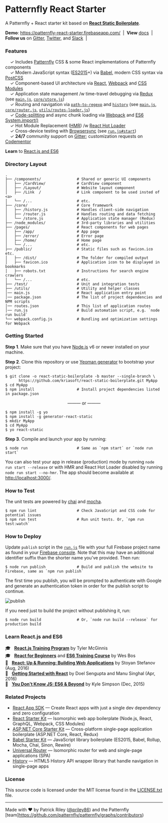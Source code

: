 # Patternfly React Starter

A Patternfly + React starter kit based on [**React Static Boilerplate**](https://github.com/kriasoft/react-static-boilerplate).

**Demo**: https://patternfly-react-starter.firebaseapp.com/ &nbsp;|&nbsp; **View** [docs](./docs) &nbsp;|&nbsp; **Follow us** on
[Gitter](https://gitter.im/patternfly/patternfly), [Twitter](https://twitter.com/patternfly_des), and [Slack](https://patternfly.slack.com) &nbsp;|&nbsp;

### Features
&nbsp; &nbsp; ✓ Includes [Patternfly](https://patternfly.org) CSS & some React implementations of Patternfly components<br>
&nbsp; &nbsp; ✓ Modern JavaScript syntax ([ES2015](http://babeljs.io/docs/learn-es2015/)+) via [Babel](http://babeljs.io/), modern CSS syntax via [PostCSS](https://github.com/postcss/postcss)<br>
&nbsp; &nbsp; ✓ Component-based UI architecture via [React](http://facebook.github.io/react/), [Webpack](https://webpack.github.io/) and [CSS Modules](https://github.com/css-modules/css-modules)<br>
&nbsp; &nbsp; ✓ Application state management /w time-travel debugging via [Redux](http://redux.js.org/) (see [`main.js`](main.js), [`core/store.js`](core/store.js))<br>
&nbsp; &nbsp; ✓ Routing and navigation via [`path-to-regexp`](https://github.com/pillarjs/path-to-regexp) and [`history`](https://github.com/mjackson/history) (see [`main.js`](main.js), [`core/router.js`](core/router.js), [`utils/routes-loader.js`](utils/routes-loader.js))<br>
&nbsp; &nbsp; ✓ [Code-splitting](https://github.com/webpack/docs/wiki/code-splitting) and async chunk loading via [Webpack](https://webpack.github.io/) and [ES6 System.import()](http://www.2ality.com/2014/09/es6-modules-final.html)<br>
&nbsp; &nbsp; ✓ Hot Module Replacement ([HMR](https://webpack.github.io/docs/hot-module-replacement.html)) /w [React Hot Loader](http://gaearon.github.io/react-hot-loader/)<br>
&nbsp; &nbsp; ✓ Cross-device testing with [Browsersync](https://browsersync.io/) (see [`run.js#start`](run.js))<br>
&nbsp; &nbsp; ✓ **24/7** community support on [Gitter](https://gitter.im/kriasoft/react-static-boilerplate); customization requests on [Codementor](https://www.codementor.io/koistya)<br>

**Learn** to [React.js and ES6](#learn-reactjs-and-es6)

### Directory Layout

```shell
.
├── /components/                # Shared or generic UI components
│   ├── /CardView/              # CardView component
│   ├── /Layout/                # Website layout component
│   ├── /Link  /                # Link component to be used insted of <a>
│   └── /...                    # etc.
├── /core/                      # Core framework
│   ├── /history.js             # Handles client-side navigation
│   ├── /router.js              # Handles routing and data fetching
│   └── /store.js               # Application state manager (Redux)
├── /node_modules/              # 3rd-party libraries and utilities
├── /pages/                     # React components for web pages
│   ├── /app/                   # App page
│   ├── /error/                 # Error page
│   ├── /home/                  # Home page
│   └── /...                    # etc.
├── /public/                    # Static files such as favicon.ico etc.
│   ├── /dist/                  # The folder for compiled output
│   ├── favicon.ico             # Application icon to be displayed in bookmarks
│   ├── robots.txt              # Instructions for search engine crawlers
│   └── /...                    # etc.
├── /test/                      # Unit and integration tests
├── /utils/                     # Utility and helper classes
│── main.js                     # React application entry point
│── package.json                # The list of project dependencies and NPM scripts
│── routes.json                 # This list of application routes
│── run.js                      # Build automation script, e.g. `node run build`
└── webpack.config.js           # Bundling and optimization settings for Webpack
```


### Getting Started

**Step 1**. Make sure that you have [Node.js](https://nodejs.org/) v6 or newer installed on your
machine.

**Step 2**. Clone this repository or use [Yeoman
generator](https://github.com/kriasoft/react-static-boilerplate/tree/generator-react-static) to
bootstrap your project:

```shell
$ git clone -o react-static-boilerplate -b master --single-branch \
      https://github.com/kriasoft/react-static-boilerplate.git MyApp
$ cd MyApp
$ npm install                   # Install project dependencies listed in package.json
```

<p align="center">——— or ———</p>

```shell
$ npm install -g yo
$ npm install -g generator-react-static
$ mkdir MyApp
$ cd MyApp
$ yo react-static
```

**Step 3**. Compile and launch your app by running:

```shell
$ node run                      # Same as `npm start` or `node run start`
```

You can also test your app in release (production) mode by running `node run start --release` or
with HMR and React Hot Loader disabled by running `node run start --no-hmr`. The app should become
available at [http://localhost:3000/](http://localhost:3000/).


### How to Test

The unit tests are powered by [chai](http://chaijs.com/) and [mocha](http://mochajs.org/).

```shell
$ npm run lint                  # Check JavaScript and CSS code for potential issues
$ npm run test                  # Run unit tests. Or, `npm run test:watch`
```

### How to Deploy

Update `publish` script in the [`run.js`](run.js) file with your full Firebase project name as found
in your [Firebase console](https://console.firebase.google.com/). Note that this may have an
additional identifier suffix than the shorter name you've provided. Then run: 

```shell
$ node run publish              # Build and publish the website to Firebase, same as `npm run publish`
```

The first time you publish, you will be prompted to authenticate with Google and generate an
authentication token in order for the publish script to continue.

![publish](https://koistya.github.io/files/react-static-boilerplate-publish.gif)

If you need just to build the project without publishing it, run:

```shell
$ node run build                # Or, `node run build --release` for production build
```



### Learn React.js and ES6

:mortar_board: &nbsp; **[React.js Training Program](http://www.reactjsprogram.com/?asdf=36750_q0pu0tfa)** by Tyler McGinnis<br>
:mortar_board: &nbsp; **[React for Beginners](https://reactforbeginners.com/friend/konstantin)** and **[ES6 Training Course](https://es6.io/friend/konstantin)** by Wes Bos<br>
:green_book: &nbsp; **[React: Up & Running: Building Web Applications](http://amzn.to/2bBgqhl)** by Stoyan Stefanov (Aug, 2016)<br>
:green_book: &nbsp; **[Getting Started with React](http://amzn.to/2bmwP5V)** by Doel Sengupta and Manu Singhal (Apr, 2016)<br>
:green_book: &nbsp; **[You Don't Know JS: ES6 & Beyond](http://amzn.to/2bBfVnp)** by Kyle Simpson (Dec, 2015)<br>


### Related Projects

* [React App SDK](https://github.com/kriasoft/react-app) — Create React apps with just a single dev dependency and zero configuration
* [React Starter Kit](https://github.com/kriasoft/react-starter-kit) — Isomorphic web app boilerplate (Node.js, React, GraphQL, Webpack, CSS Modules)
* [ASP.NET Core Starter Kit](https://github.com/kriasoft/aspnet-starter-kit) — Cross-platform single-page application boilerplate (ASP.NET Core, React, Redux)
* [Babel Starter Kit](https://github.com/kriasoft/babel-starter-kit) — JavaScript library boilerplate (ES2015, Babel, Rollup, Mocha, Chai, Sinon, Rewire)
* [Universal Router](https://github.com/kriasoft/universal-router) — Isomorphic router for web and single-page applications (SPA)
* [History](https://github.com/mjackson/history) — HTML5 History API wrapper library that handle navigation in single-page apps


### License

This source code is licensed under the MIT license found in the [LICENSE.txt](https://github.com/priley86/patternfly-react-boiler/blob/master/LICENSE.txt) file.

---
Made with ♥ by Patrick Riley ([@priley86](https://twitter.com/priley86)) and the Patternfly [team]https://github.com/patternfly/patternfly/graphs/contributors)
